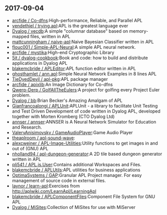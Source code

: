 ## 2017-09-04

* [arcfide / Co-dfns](https://github.com/arcfide/Co-dfns):High-performance, Reliable, and Parallel APL
* [vendethiel / trying.apl](https://github.com/vendethiel/trying.apl):APL is the greatest language ever
* [Dyalog / vecdb](https://github.com/Dyalog/vecdb):A simple "columnar database" based on memory-mapped files, written in APL
* [mattcunningham / naive-apl](https://github.com/mattcunningham/naive-apl):Naive Bayesian Classifier written in APL
* [flouc001 / Simple-APL-Neural](https://github.com/flouc001/Simple-APL-Neural):A simple APL neural network.
* [arcfide / mystika](https://github.com/arcfide/mystika):High-end Cryptographic Library
* [5jt / dyalog-cookbook](https://github.com/5jt/dyalog-cookbook):Book and code: how to build and distribute applications in Dyalog APL
* [blakemcbride / APLEditor](https://github.com/blakemcbride/APLEditor):APL function editor written in APL
* [ghosthamlet / ann.apl](https://github.com/ghosthamlet/ann.apl):Simple Neural Network Examples in 8 lines APL
* [TieDyedDevil / apl-pkg](https://github.com/TieDyedDevil/apl-pkg):APL package manager
* [arcfide / apixlib](https://github.com/arcfide/apixlib):An Image Dictionary for Co-dfns
* [Qwerp-Derp / GolfAllTheEulers](https://github.com/Qwerp-Derp/GolfAllTheEulers):A project for golfing every Project Euler problem.
* [Dyalog / bb](https://github.com/Dyalog/bb):Brian Becker's Amazing Amalgam of APL
* [Gianfrancoalongi / APLUnit](https://github.com/Gianfrancoalongi/APLUnit):APLUnit - a library to facilitate Unit Testing and Test Driven Development of code written in Dyalog APL, developed together with Morten Kromberg (CTO Dyalog Ltd)
* [annser / annser](https://github.com/annser/annser):ANNSER is A Neural Network Simulator for Education and Research.
* [ValeryAnisimovsky / GameAudioPlayer](https://github.com/ValeryAnisimovsky/GameAudioPlayer):Game Audio Player
* [theaplroom / apl-sound-wave](https://github.com/theaplroom/apl-sound-wave):
* [alexcweiner / APL-Image-Utilities](https://github.com/alexcweiner/APL-Image-Utilities):Utility functions to get images in and out of (GNU) APL
* [nholland94 / apl-dungeon-generator](https://github.com/nholland94/apl-dungeon-generator):A 2D tile based dungeon generator written in APL
* [plj541 / APL.js.User](https://github.com/plj541/APL.js.User):Contains additional Workspaces and Files.
* [blakemcbride / APLUtils](https://github.com/blakemcbride/APLUtils):APL utilities for business applications
* [OptimaSystems / GAP](https://github.com/OptimaSystems/GAP):Granular APL Project manager. For easy management of source code in external files.
* [laynor / learn-apl](https://github.com/laynor/learn-apl):Exercises from http://aplwiki.com/LearnApl/LearningApl
* [blakemcbride / APLComponentFiles](https://github.com/blakemcbride/APLComponentFiles):Component File System for GNU APL
* [Dyalog / MiSites](https://github.com/Dyalog/MiSites):Collection of MiSites for use with MiServer
